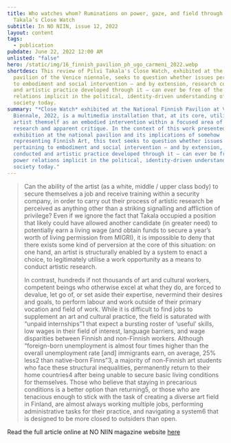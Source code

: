 ```yaml
---
title: Who watches whom? Ruminations on power, gaze, and field through Pilvi
  Takala’s Close Watch
subtitle: In NO NIIN, issue 12, 2022
layout: content
tags:
  - publication
pubdate: June 22, 2022 12:00 AM
unlisted: "false"
hero: /static/img/16_finnish_pavilion_ph_ugo_carmeni_2022.webp
shortdesc: This review of Pilvi Takala's Close Watch, exhibited at the Finnish
  pavilion of the Venice niennale, seeks to question whether issues pertaining
  to embodiment and social intervention – and by extension, research conducted
  and artistic practice developed through it – can ever be free of the power
  relations implicit in the political, identity-driven understanding of
  society today.
summary: "*Close Watch* exhibited at the National Finnish Pavilion at Venice
  Biennale, 2022, is a multimedia installation that, at its core, utilises the
  artist themself as an embodied intervention within a focused area of artistic
  research and apparent critique. In the context of this work presented as an
  exhibition at the national pavilion and its implications of somehow
  representing Finnish Art, this text seeks to question whether issues
  pertaining to embodiment and social intervention – and by extension, research
  conducted and artistic practice developed through it – can ever be free of the
  power relations implicit in the political, identity-driven understanding of
  society today."
---
```

> Can the ability of the artist (as a white, middle / upper class body) to secure themselves a job and receive training within a security company, in order to carry out their process of artistic research be perceived as anything other than a striking signalling and affliction of privilege? Even if we ignore the fact that Takala occupied a position that likely could have allowed another candidate (in greater need) to potentially earn a living wage (and obtain funds to secure a year’s worth of living permission from MIGRI), it is impossible to deny that there exists some kind of perversion at the core of this situation: on one hand, an artist is structurally enabled by a system to enact a choice, to legitimately utilise a work opportunity as a means to conduct artistic research.
>
> In contrast, hundreds if not thousands of art and cultural workers, competent beings who otherwise excel at what they do, are forced to devalue, let go of, or set aside their expertise, nevermind their desires and goals, to perform labour and work outside of their primary vocation and field of work. While it is difficult to find jobs to supplement an art and cultural practice, the field is saturated with “unpaid internships”1 that expect a bursting roster of ‘useful’ skills, low wages in their field of interest, language barriers, and wage disparities between Finnish and non-Finnish workers. Although “foreign-born unemployment is almost four times higher than the overall unemployment rate \[and] immigrants earn, on average, 25% less2 than native-born Finns”3, a majority of non-Finnish art students who face these structural inequalities, permanently return to their home countries4 after being unable to secure basic living conditions for themselves. Those who believe that staying in precarious conditions is a better option than returning5, or those who are tenacious enough to stick with the task of creating a diverse art field in Finland, are almost always working multiple jobs, performing administrative tasks for their practice, and navigating a system6 that is designed to be more closed to outsiders than open.

Read the full article online at NO NIIN magazine website [here](https://no-niin.com/issue-12/who-watches-whom-ruminations-on-power-gaze-and-field-through-pilvi-takalas-close-watch/)
